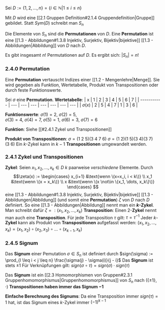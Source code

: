 Sei $D := \{1, 2, \dots, n\} = \{i \in \mathbb{N} | 1 \leq i \leq n \}$

Mit $D$ wird eine [[2.1 Gruppen Definition#2.1.4 Gruppendefinition|Gruppe]] gebildet.
Statt $Sym(D)$ schreibt man $S_n$

Die Elemente von $S_n$ sind die __Permutationen__ von $D$.
Eine __Permutation__ ist eine [[1.3 - Abbildungen#1.3.8 Injektiv, Surjektiv, Bijektiv|bijektive]] [[1.3 - Abbildungen|Abbildung]] von $D$ nach $D$.

Es gibt insgesamt $n!$ Permutationen auf $D$.
Es ergibt sich:
	$|S_n| = n!$


### 2.4.0 Permutation
Eine __Permutation__ vertauscht Indizes einer [[1.2 - Mengenlehre|Menge]]. Sie wird gegeben als Funktion, Wertetabelle, Produkt von Transpositionen oder durch feste Funktionswerte.

Sei $\sigma$ eine __Permutation__.
__Wertetabelle__:
| x           | 1   | 2   | 3   | 4   | 5   | 6   | 7   |
| ----------- | --- | --- | --- | --- | --- | --- | --- |
| $\sigma(x)$ | 2   | 5   | 4   | 7   | 1   | 3   | 6   |

__Funktionswerte__:
	$\sigma(1) = 2$,  $\sigma(2) = 5$,  
	$\sigma(3) = 4$,  $\sigma(4)=7$, 
	$\sigma(5)=1$, $\sigma(6)=3$, 
	$\sigma(7)=6$

__Funktion__:
	Siehe [[#2.4.1 Zykel und Transpositionen]]

__Produkt von Transpositionen__:
	$\sigma = (1\ 2\ 5)(3\ 4\ 7\ 6)$
	$\sigma = (1\ 2)(1\ 5)(3\ 4)(3\ 7)(3\ 6)$
	Ein $k$-Zykel kann in $k-1$ __Transpositionen__ umgewandelt werden.

### 2.4.1 Zykel und Transpositionen
__Zykel__:
	Seien $x_1, x_2, \dots, x_k \in D$  $k$ paarweise _verschiedene_ Elemente. Durch
		$$\zeta(x) := 
		\begin{cases} 
			x_{i+1} &\text{wenn \(x=x_i, i < k\)} \\ 
			x_1 &\text{wenn \(x = x_k\)} \\ 
			x &\text{wenn \(x \not\in \{x_1, \dots, x_k\}\)}
		\end{cases}
	$$
	eine [[1.3 - Abbildungen#1.3.8 Injektiv, Surjektiv, Bijektiv|bijektive]] [[1.3 - Abbildungen|Abbildung]] (und somit eine __Permutation__) $\zeta$ von $D$ nach $D$ definiert.
	So eine [[1.3 - Abbildungen|Abbildung]] nennt man ein __$k$-Zykel__. Man schreibt dafür
		$\zeta =: (x_1, x_2, \dots, x_k)$
__Transposition__:
	Einen 2-__Zykel__ nennt man auch eine __Transposition__.
	Für jede Transposition $\tau$ gilt: $\tau = \tau^{-1}$
	Jeder $k$-__Zykel__ kann als Produkt von __Transpositionen__ aufgefasst werden:
		$(x_1, x_2, \dots, x_k) = (x_1, x_2) \circ (x_2, x_3) \circ \dots \circ (x_{k-1}, x_k)$

### 2.4.5 Signum
Das __Signum__ einer Pemutation $\sigma \in S_n$ ist definiert durch
	$sign(\sigma) := \prod_{l \leq i < j \leq n} \frac{\sigma(j) - \sigma(i)}{j - i}$
Das __Signum__ ist stets $\pm1$ 
Für Verknüpfungen gilt:
	$sign(\sigma \circ \tau) = sign(\sigma) \cdot sign(\tau)$

Das __Signum__ ist ein [[2.3 Homomorphismen von Gruppen#2.3.1 Gruppenhomomorphismus|Gruppenhomomorphismus]] von $S_n$ nach $(\{\pm1\}, \cdot)$
__Transpositionen haben immer das Signum $-1$__

__Einfache Berechnung des Signums__:
	Da eine Transposition immer $sign(\tau)=1$ hat, ist das Signum eines $k$-Zykel immer
		$(-1)^{k-1}$

